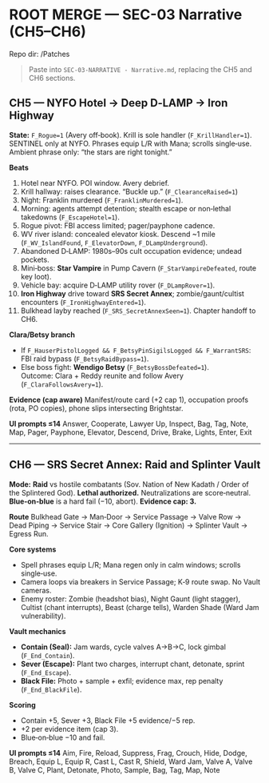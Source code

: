 # ROOT MERGE — SEC-03 Narrative (CH5–CH6)
Repo dir: /Patches

> Paste into `SEC-03-NARRATIVE - Narrative.md`, replacing the CH5 and CH6 sections.

## CH5 — NYFO Hotel → Deep D‑LAMP → Iron Highway
**State:** `F_Rogue=1` (Avery off‑book). Krill is sole handler (`F_KrillHandler=1`). SENTINEL only at NYFO. Phrases equip L/R with Mana; scrolls single‑use. Ambient phrase only: “the stars are right tonight.”

**Beats**
1) Hotel near NYFO. POI window. Avery debrief.  
2) Krill hallway: raises clearance. “Buckle up.” (`F_ClearanceRaised=1`)  
3) Night: Franklin murdered (`F_FranklinMurdered=1`).  
4) Morning: agents attempt detention; stealth escape or non‑lethal takedowns (`F_EscapeHotel=1`).  
5) Rogue pivot: FBI access limited; pager/payphone cadence.  
6) WV river island: concealed elevator kiosk. Descend ~1 mile (`F_WV_IslandFound`, `F_ElevatorDown`, `F_DLampUnderground`).  
7) Abandoned D‑LAMP: 1980s–90s cult occupation evidence; undead pockets.  
8) Mini‑boss: **Star Vampire** in Pump Cavern (`F_StarVampireDefeated`, route key loot).  
9) Vehicle bay: acquire D‑LAMP utility rover (`F_DLampRover=1`).  
10) **Iron Highway** drive toward **SRS Secret Annex**; zombie/gaunt/cultist encounters (`F_IronHighwayEntered=1`).  
11) Bulkhead layby reached (`F_SRS_SecretAnnexSeen=1`). Chapter handoff to CH6.

**Clara/Betsy branch**
- If `F_HauserPistolLogged && F_BetsyPinSigilsLogged && F_WarrantSRS`: FBI raid bypass (`F_BetsyRaidBypass=1`).  
- Else boss fight: **Wendigo Betsy** (`F_BetsyBossDefeated=1`).  
Outcome: Clara + Reddy reunite and follow Avery (`F_ClaraFollowsAvery=1`).

**Evidence (cap aware)** Manifest/route card (+2 cap 1), occupation proofs (rota, PO copies), phone slips intersecting Brightstar.

**UI prompts ≤14** Answer, Cooperate, Lawyer Up, Inspect, Bag, Tag, Note, Map, Pager, Payphone, Elevator, Descend, Drive, Brake, Lights, Enter, Exit

---

## CH6 — SRS Secret Annex: Raid and Splinter Vault
**Mode:** **Raid** vs hostile combatants (Sov. Nation of New Kadath / Order of the Splintered God). **Lethal authorized.** Neutralizations are score‑neutral. **Blue‑on‑blue** is a hard fail (−10, abort). **Evidence cap: 3.**

**Route**
Bulkhead Gate → Man‑Door → Service Passage → Valve Row → Dead Piping → Service Stair → Core Gallery (Ignition) → Splinter Vault → Egress Run.

**Core systems**
- Spell phrases equip L/R; Mana regen only in calm windows; scrolls single‑use.  
- Camera loops via breakers in Service Passage; K‑9 route swap. No Vault cameras.  
- Enemy roster: Zombie (headshot bias), Night Gaunt (light stagger), Cultist (chant interrupts), Beast (charge tells), Warden Shade (Ward Jam vulnerability).

**Vault mechanics**
- **Contain (Seal):** Jam wards, cycle valves A→B→C, lock gimbal (`F_End_Contain`).  
- **Sever (Escape):** Plant two charges, interrupt chant, detonate, sprint (`F_End_Escape`).  
- **Black File:** Photo + sample + exfil; evidence max, rep penalty (`F_End_BlackFile`).

**Scoring**
- Contain +5, Sever +3, Black File +5 evidence/−5 rep.  
- +2 per evidence item (cap 3).  
- Blue‑on‑blue −10 and fail.

**UI prompts ≤14** Aim, Fire, Reload, Suppress, Frag, Crouch, Hide, Dodge, Breach, Equip L, Equip R, Cast L, Cast R, Shield, Ward Jam, Valve A, Valve B, Valve C, Plant, Detonate, Photo, Sample, Bag, Tag, Map, Note
